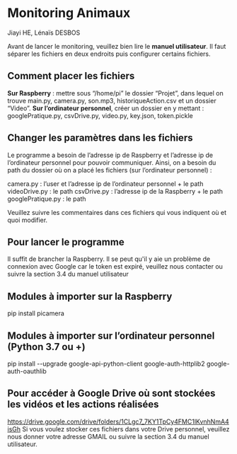 # Monitoring Animaux

Jiayi HE, Lénaïs DESBOS

Avant de lancer le monitoring, veuillez bien lire le **manuel utilisateur**. 
Il faut séparer les fichiers en deux endroits puis configurer certains fichiers.

## Comment placer les fichiers
**Sur Raspberry** : mettre sous “/home/pi” le dossier “Projet”, dans lequel on trouve main.py, camera.py, son.mp3, historiqueAction.csv et un dossier “Video”. 
**Sur l’ordinateur personnel**, créer un dossier en y mettant : googlePratique.py, csvDrive.py, video.py, key.json, token.pickle


## Changer les paramètres dans les fichiers
Le programme a besoin de l’adresse ip de Raspberry et l’adresse ip de l’ordinateur personnel pour pouvoir communiquer. Ainsi, on a besoin du path du dossier où on a placé les fichiers (sur l’ordinateur personnel) : 

camera.py : l’user et l’adresse ip de l’ordinateur personnel + le path 
videoDrive.py : le path
csvDrive.py : l’adresse ip de la Raspberry + le path
googlePratique.py : le path

Veuillez suivre les commentaires dans ces fichiers qui vous indiquent où et quoi modifier.


## Pour lancer le programme
Il suffit de brancher la Raspberry.
Il se peut qu'il y aie un problème de connexion avec Google car le token est expiré, veuillez nous contacter ou suivre la section 3.4 du manuel utilisateur


## Modules à importer sur la Raspberry
pip install picamera


## Modules à importer sur l’ordinateur personnel (Python 3.7 ou +) 
pip install --upgrade google-api-python-client google-auth-httplib2 google-auth-oauthlib


## Pour accéder à Google Drive où sont stockées les vidéos et les actions réalisées
https://drive.google.com/drive/folders/1CLgc7_7KY1TpCy4FMC1lKvnhNmA4isGh
Si vous voulez stocker ces fichiers dans votre Drive personnel, veuillez nous donner votre adresse GMAIL ou suivre la section 3.4 du manuel utilisateur.

